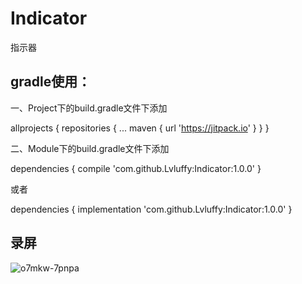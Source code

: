 # Indicator
指示器

## gradle使用：

一、Project下的build.gradle文件下添加

allprojects {
    repositories {
      ...
      maven { url 'https://jitpack.io' }
    }
}

二、Module下的build.gradle文件下添加

dependencies {
          compile 'com.github.Lvluffy:Indicator:1.0.0'
}

或者

dependencies {
          implementation 'com.github.Lvluffy:Indicator:1.0.0'
}

## 录屏
![o7mkw-7pnpa](https://user-images.githubusercontent.com/34730376/56338540-03260200-61dd-11e9-84ad-02de9f4ccd1d.gif)
